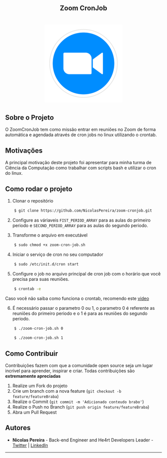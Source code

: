 <!-- Title -->

<p align="center">
  <h2 align="center">Zoom CronJob</h2>

  <h1 align="center"><img src="./asset/logo-zoom.png" alt="Imagem da linguagem" width="250"></h1>
  
  
</p>
    
 <!-- ABOUT THE PROJECT -->

## Sobre o Projeto
O ZoomCronJob tem como missão entrar em reuniões no Zoom de forma automática e agendada através de cron jobs no linux utilizando o crontab. 

## Motivações
A principal motivação deste projeto foi apresentar para minha turma de Ciência da Computação como trabalhar com scripts bash e utilizar o cron do linux.

<!-- ROADMAP OF PROJECT -->

## Como rodar o projeto
1. Clonar o repositório
```bash
    $ git clone https://github.com/NicolasPereira/zoom-cronjob.git
```

2. Configure as váriaveis `FIST_PERIOD_ARRAY` para as aulas do primeiro periodo e `SECOND_PERIOD_ARRAY` para as aulas do segundo periodo.

3. Transforme o arquivo em executável 
```bash
    $ sudo chmod +x zoom-cron-job.sh
```

4. Iniciar o serviço de cron no seu computador
```bash
    $ sudo /etc/init.d/cron start
```

5. Configure o job no arquivo principal de cron job com o horário que você precisa para suas reuniões.

```bash
    $ crontab -e
```

Caso você não saiba como funciona o crontab, recomendo este [video](https://www.youtube.com/watch?v=Qf5SPjHzvyw)

6. É necessário passar o parametro 0 ou 1, o parametro 0 é referente as reuniões do primeiro periodo e o 1 é para as reuniões do segundo periodo.
```bash
    $ ./zoom-cron-job.sh 0
```

```bash
    $ ./zoom-cron-job.sh 1
```
  
<!-- CONTRIBUTING -->

## Como Contribuir

Contribuições fazem com que a comunidade open source seja um lugar incrível para aprender, inspirar e criar. Todas contribuições
são **extremamente apreciadas**

1. Realize um Fork do projeto
2. Crie um branch com a nova feature (`git checkout -b feature/featureBraba`)
3. Realize o Commit (`git commit -m 'Adicionado conteudo brabo'`)
4. Realize o Push no Branch (`git push origin feature/featureBraba`)
5. Abra um Pull Request

## Autores

- **Nicolas Pereira** - Back-end Engineer and He4rt Developers Leader - [Twitter](https://twitter.com/devnic_) |  [LinkedIn](https://www.linkedin.com/in/nicolas-pereira/)

---